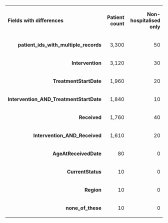 <table>
  <tr>
   <td><strong>Fields with differences</strong>
   </td>
   <td><p style="text-align: right">
<strong>Patient count</strong></p>

   </td>
   <td><p style="text-align: right">
<strong>Non-hospitalised only</strong></p>

   </td>
  </tr>
  <tr>
   <td><p style="text-align: right">
<strong>patient_ids_with_multiple_records</strong></p>

   </td>
   <td><p style="text-align: right">
3,300</p>

   </td>
   <td><p style="text-align: right">
50</p>

   </td>
  </tr>
  <tr>
   <td><p style="text-align: right">
<strong>Intervention</strong></p>

   </td>
   <td><p style="text-align: right">
3,120</p>

   </td>
   <td><p style="text-align: right">
30</p>

   </td>
  </tr>
  <tr>
   <td><p style="text-align: right">
<strong>TreatmentStartDate</strong></p>

   </td>
   <td><p style="text-align: right">
1,960</p>

   </td>
   <td><p style="text-align: right">
20</p>

   </td>
  </tr>
  <tr>
   <td><p style="text-align: right">
<strong>Intervention_AND_TreatmentStartDate</strong></p>

   </td>
   <td><p style="text-align: right">
1,840</p>

   </td>
   <td><p style="text-align: right">
10</p>

   </td>
  </tr>
  <tr>
   <td><p style="text-align: right">
<strong>Received</strong></p>

   </td>
   <td><p style="text-align: right">
1,760</p>

   </td>
   <td><p style="text-align: right">
40</p>

   </td>
  </tr>
  <tr>
   <td><p style="text-align: right">
<strong>Intervention_AND_Received</strong></p>

   </td>
   <td><p style="text-align: right">
1,610</p>

   </td>
   <td><p style="text-align: right">
20</p>

   </td>
  </tr>
  <tr>
   <td><p style="text-align: right">
<strong>AgeAtReceivedDate</strong></p>

   </td>
   <td><p style="text-align: right">
80</p>

   </td>
   <td><p style="text-align: right">
0</p>

   </td>
  </tr>
  <tr>
   <td><p style="text-align: right">
<strong>CurrentStatus</strong></p>

   </td>
   <td><p style="text-align: right">
10</p>

   </td>
   <td><p style="text-align: right">
0</p>

   </td>
  </tr>
  <tr>
   <td><p style="text-align: right">
<strong>Region</strong></p>

   </td>
   <td><p style="text-align: right">
10</p>

   </td>
   <td><p style="text-align: right">
0</p>

   </td>
  </tr>
  <tr>
   <td><p style="text-align: right">
<strong>none_of_these</strong></p>

   </td>
   <td><p style="text-align: right">
10</p>

   </td>
   <td><p style="text-align: right">
0</p>

   </td>
  </tr>
</table>

